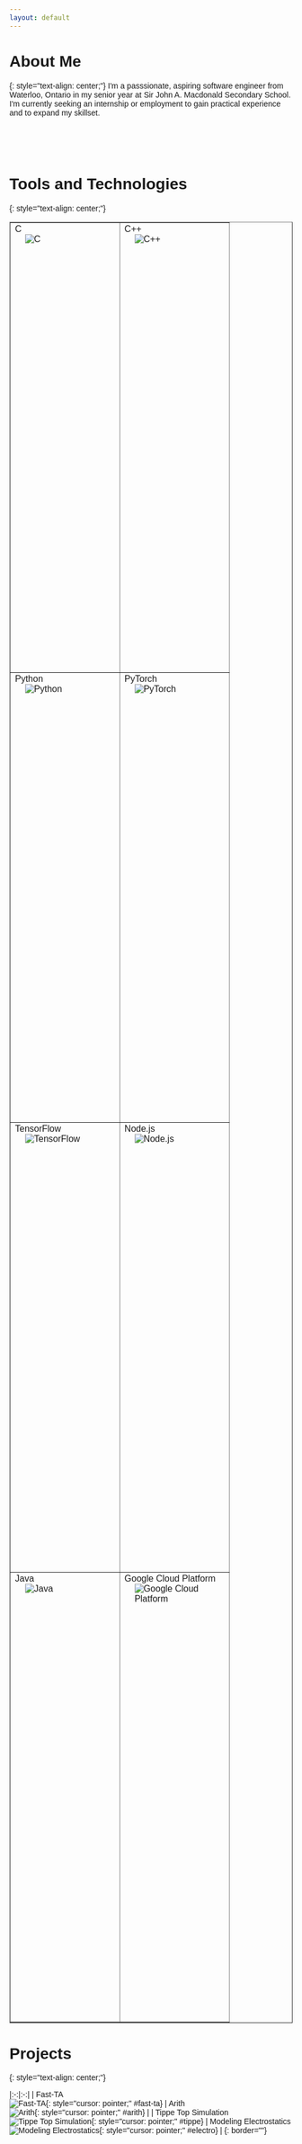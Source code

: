 ```yaml
---
layout: default
---
```


<style>
    body {font-family: Arial, Helvetica, sans-serif;}
    .modal {
      display: none; /* Hidden by default */
      position: fixed; /* Stay in place */
      z-index: 1; /* Sit on top */
      padding-top: 100px; /* Location of the box */
      left: 0;
      top: 0;
      width: 100%; /* Full width */
      height: 100%; /* Full height */
      overflow: auto; /* Enable scroll if needed */
      background-color: rgb(0,0,0); /* Fallback color */
      background-color: rgba(0,0,0,0.4); /* Black w/ opacity */
    }
    .modal-content {
      position:relative;
      background: #252525;
      background-attachment: fixed !important;
      background: linear-gradient(#2a2a29, #1c1c1c);
      margin: auto;
      padding: 20px;
      border: 1px solid #888;
      width: 80%;
      overflow: auto;
    }
    .close {
      color: #aaaaaa;
      float: right;
      font-size: 28px;
      font-weight: bold;
    }
    .close:hover,
    .close:focus {
      color: #000;
      text-decoration: none;
      cursor: pointer;
    }
    .image-left {
      width: 50%;
      margin-right: 10px;
      float: left;
    }
    .description {
      margin: 10px;
    }
    .tools {
      position: relative;
      left: 20px;
    }
    .view-github {
      position:absolute;
      bottom:15px;
      font-family: 'OpenSansLight', "Helvetica Neue", Helvetica, Arial, sans-serif;
      font-weight: normal;
      list-style: none;
      display: inline;
      color: white;
      line-height: 50px;
      text-shadow: 0px 1px 0px rgba(0,0,0,.2);
      font-size: 14px;
    }
    .view-github-link {
      color: white;
      border: 1px solid #5d910b;
      background: linear-gradient(#93bd20, #659e10);
      border-radius: 2px;
      box-shadow: inset 0px 1px 0px rgba(255,255,255,.3), 0px 3px 7px rgba(0,0,0,.7);
      background-color: #93bd20;
      padding: 10px 12px;
      margin-top: 6px;
      line-height:14px;
      font-size:14px;
      display:inline-block;
      text-align:center;
    }
    .view-github-link:hover {
      background: linear-gradient(#749619, #527f0e);
      background-color: #659e10;
      border: 1px solid #527f0e;
      box-shadow: inset 0px 1px 1px rgba(0,0,0,.2), 0px 1px 0px rgba(0,0,0,.0);
    }
    .data-cell {
      vertical-align: top;
      height: 20vh;
    }
    .cell-image {
      display:block;
      max-height: 18vh;
      max-width: 80%;
      margin:auto;
    }
    table td {
      width: 50%;
    }
</style>

# About Me
{: style="text-align: center;"}
I'm a passsionate, aspiring software engineer from Waterloo, Ontario in my senior year at Sir John A. Macdonald Secondary School. I'm currently seeking an internship or employment to gain practical experience and to expand my skillset.

<div style="height:50px;"></div>

# Tools and Technologies
{: style="text-align: center;"}

<table border="" style="vertical-align: top;">
  <tbody>
    <tr>
      <td class="data-cell">C <br /> <img src="assets/images/c.png" alt="C" class="cell-image" /></td>
      <td class="data-cell">C++ <br /> <img src="assets/images/cpp.png" alt="C++" class="cell-image" /></td>
    </tr>
    <tr>
      <td class="data-cell">Python <br /> <img src="assets/images/python.png" alt="Python" class="cell-image" /></td>
      <td class="data-cell">PyTorch <br /> <img src="assets/images/pytorch.png" alt="PyTorch" class="cell-image" /></td>
    </tr>
    <tr>
      <td class="data-cell">TensorFlow <br /> <img src="assets/images/tensorflow.png" alt="TensorFlow" class="cell-image" /></td>
      <td class="data-cell">Node.js <br /> <img src="assets/images/nodejs.png" alt="Node.js" class="cell-image" /></td>
    </tr>
    <tr>
      <td class="data-cell">Java <br /> <img src="assets/images/java.png" alt="Java" class="cell-image" /></td>
      <td class="data-cell">Google Cloud Platform <br /> <img src="assets/images/gcloud.png" alt="Google Cloud Platform" class="cell-image" /></td>
    </tr>
  </tbody>
</table>

# Projects
{: style="text-align: center;"}

<div id="fast-ta-modal" class="modal">
  <div class="modal-content">
    <span class="close" id="fast-ta-closebtn">&times;</span>
    <img class="image-left" src="assets/images/kama.svg" alt="KAMA Indicator Relative Speedup">
    <div class="description">
        <h2>Description:</h2>
        <p>Fast TA is an optimized, high-level technical analysis Python library used to compute technical indicators on financial datasets. It is written entirely in C, and uses SIMD vectorization as well. Fast TA is built with the Python and NumPy C APIs.</p>
        <h2>Tools and Technologies:</h2>
        <ul class="tools">
            <li>C</li>
            <li>Intel SIMD Intrinsics</li>
            <li>Python C API</li>
            <li>NumPy C API</li>
            <li>Travis CI</li>
            <li>Bazel</li>
            <li>Google Test (GTest)</li>
        </ul>
        <span class="view-github"><a href="https://github.com/cristian-bicheru/fast-ta" class="view-github-link" target="_blank">View on GitHub</a></span>
    </div>
  </div>
</div>

<div id="arith-modal" class="modal">
  <div class="modal-content">
    <span class="close" id="arith-closebtn">&times;</span>
    <img class="image-left" src="assets/images/arith.png" alt="Arithmetic Encoder Diagram">
    <div class="description">
        <h2>Description:</h2>
        <p>Arith is a simple C++ Huffman/Arithmetic Codec library for compressing data.</p>
        <h2>Tools and Technologies:</h2>
        <ul class="tools">
            <li>C++</li>
        </ul>
        <span class="view-github"><a href="https://github.com/cristian-bicheru/arith" class="view-github-link" target="_blank">View on GitHub</a></span>
    </div>
  </div>
</div>

<div id="tippe-modal" class="modal">
  <div class="modal-content">
    <span class="close" id="tippe-closebtn">&times;</span>
    <iframe src="https://drive.google.com/file/d/18MQ3AtuQT2Z1k9QhuBENRCZ1aoh2wO1d/preview" width="640" height="480" class="image-left"></iframe>
    <div class="description">
        <h2>Description:</h2>
        <p>This software simulates a <a href="https://en.wikipedia.org/wiki/Tippe_top" target="_blank">Tippe Top</a> spinning. It implements state-of-the-art ODE solvers such as the Dormand-Prince and Runge-Kutta Methods. Euler's method was found to be too unstable for the problem. The software was written as part of an energy and momentum lab analysis for Grade 12 AP physics. The only conserved quantity was found to be angular momentum dotted with the position vector. </p>
        <h2>Tools and Technologies:</h2>
        <ul class="tools">
            <li>C++</li>
        </ul>
        <span class="view-github"><a href="https://github.com/cristian-bicheru/tippe-top-simulation" class="view-github-link" target="_blank">View on GitHub</a></span>
    </div>
  </div>
</div>

<div id="electro-modal" class="modal">
  <div class="modal-content">
    <span class="close" id="electro-closebtn">&times;</span>
    <img class="image-left" src="assets/images/electrostatics.png" alt="Simulation of Two Coils">
    <div class="description">
        <h2>Description:</h2>
        <p>This software displays the magnetic vector field for a given input scene of current-carrying wires. It uses <a href="https://en.wikipedia.org/wiki/Biot%E2%80%93Savart_law" target="_blank">Biot-Savart Law</a> to compute the resulting field. Scenes are stored as files with a human-readable syntax, see example files in the GitHub repository. This software was written as part of an assignment for Grade 11 AP Physics. </p>
        <h2>Tools and Technologies:</h2>
        <ul class="tools">
            <li>Processing 3</li>
            <li>G4P</li>
            <li>Java Matrix Package (JAMA)</li>
        </ul>
        <span class="view-github"><a href="https://github.com/cristian-bicheru/modeling-electrostatics" class="view-github-link" target="_blank">View on GitHub</a></span>
    </div>
  </div>
</div>

|:-:|:-:|
| Fast-TA <br> ![Fast-TA](assets/images/kama.svg "Fast-TA Speedup vs Other Library"){: style="cursor: pointer;" #fast-ta} | Arith <br> ![Arith](assets/images/arith.png "Arithmetic Encoding Diagram"){: style="cursor: pointer;" #arith} |
| Tippe Top Simulation <br> ![Tippe Top Simulation](assets/images/tippe.png "Tippe Simulation in Action"){: style="cursor: pointer;" #tippe} | Modeling Electrostatics <br> ![Modeling Electrostatics](assets/images/electrostatics.png "Simulation of Two Coils"){: style="cursor: pointer;" #electro} |
{: border=""}

<script>
    const ids = ["fast-ta", "arith", "tippe", "electro"];
    ids.forEach(function(id) {
        const modal = document.getElementById(id+"-modal");
        const closebtn = document.getElementById(id+"-closebtn");
        const img = document.getElementById(id);
        img.onclick = function() {
          modal.style.display = "table-cell";
        };
        closebtn.onclick = function() {
          modal.style.display = "none";
        };
        window.addEventListener('click', function(event) {
          if (event.target == modal) {
            modal.style.display = "none";
          }
        });
    });
</script>